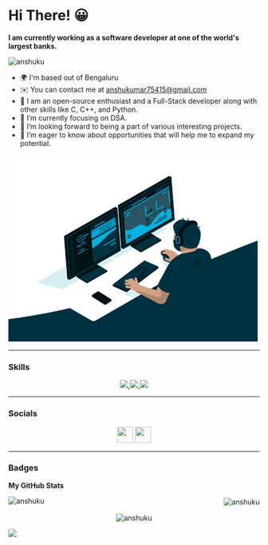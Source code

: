 # Hi There! 😀

<b>I am currently working as a software developer at one of the world's largest banks.</b>

<p align="left"> <img src="https://komarev.com/ghpvc/?username=anshuku&label=Profile%20views&color=0e75b6&style=flat" alt="anshuku" /> </p>

<ul>
<li>🌍  I'm based out of Bengaluru</li>
<li>✉️  You can contact me at <a href="anshukumar75415@gmail.com">anshukumar75415@gmail.com</a></li>
<li>🧠 I am an open-source enthusiast and a Full-Stack developer along with other skills like C, C++, and Python.</li>
<li>🌱 I’m currently focusing on DSA.</li>
<li>👯 I’m looking forward to being a part of various interesting projects.</li>
<li>🤝 I’m eager to know about opportunities that will help me to expand my potential.</li>
</ul>

<img src="programmer.gif" alt="Programmer" width = "500">

<hr/>

### Skills
<p align="center">

  <a href="https://skillicons.dev">
    <img src="https://skillicons.dev/icons?i=git,github,java,python,c,cpp" />
    <img src="https://skillicons.dev/icons?i=html,css,js,jquery,nodejs,angular" />
    <img src="https://skillicons.dev/icons?i=bootstrap,vscode,idea,postman" />
  </a>
         
</p>
<hr/>

### Socials

<p align="center"> <a href="https://www.github.com/anshuku" target="_blank" rel="noreferrer"><img src="https://raw.githubusercontent.com/danielcranney/readme-generator/main/public/icons/socials/github.svg" width="32" height="32" /></a> <a href="https://www.linkedin.com/in/anshu-kumar-692b98138/" target="_blank" rel="noreferrer"><img src="https://raw.githubusercontent.com/danielcranney/readme-generator/main/public/icons/socials/linkedin.svg" width="32" height="32" /></a></p>
<hr/>

### Badges

<b>My GitHub Stats</b>
<p><img align="left" src="https://github-readme-stats.vercel.app/api/top-langs?username=anshuku&show_icons=true&locale=en&layout=compact" alt="anshuku" /></p>
<p align="right">&nbsp;<img align="center" src="https://github-readme-stats.vercel.app/api?username=anshuku&show_icons=true&locale=en" alt="anshuku" /></p>
<p align="center"><img align="center" src="https://github-readme-streak-stats.herokuapp.com/?user=anshuku&" alt="anshuku" /></p>

<a href="https://www.github.com/anshuku" target="_blank" rel="noreferrer"><img
src="https://img.shields.io/github/followers/anshuku?logo=github&style=for-the-badge&color=0891b2&labelColor=1c1917" /></a>
